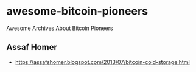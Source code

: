 # awesome-bitcoin-pioneers
Awesome Archives About Bitcoin Pioneers

## Assaf Homer
- https://assafshomer.blogspot.com/2013/07/bitcoin-cold-storage.html
